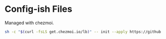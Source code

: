 # Config-ish Files

Managed with chezmoi.

```bash
sh -c "$(curl -fsLS get.chezmoi.io/lb)" -- init --apply https://github.com/just-max/dot_files.git
```
